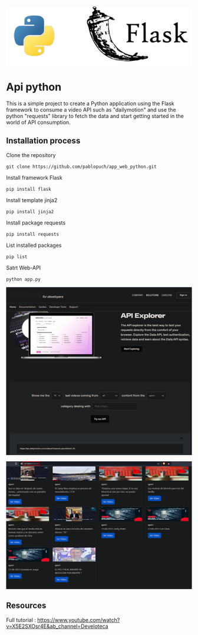 <p align="center">
    <a href="https://flask.palletsprojects.com/en/2.3.x/">
        <img src="resources\api_flask.jpeg" alt="flask">
    </a>
</p>

# Api python
This is a simple project to create a Python application using the Flask framework to consume a video API such as "dailymotion" and use the python "requests" library to fetch the data and start getting started in the world of API consumption.

## Installation process 

Clone the repository

    git clone https://github.com/pablopuch/app_web_python.git

Install framework Flask
    
    pip install flask

Install template jinja2

    pip install jinja2

Install package requests

    pip install requests

List installed packages

    pip list

Satrt Web-API

    python app.py


<p align="center">
    <a href="https://developers.dailymotion.com/">
        <img src="resources\motion.png" alt="flask">
    </a>
</p>

<p align="center">
    <a href="#">
        <img src="resources\web.png" alt="flask">
    </a>
</p>

## Resources

Full tutorial : https://www.youtube.com/watch?v=X5E2SXOsr4E&ab_channel=Develoteca
